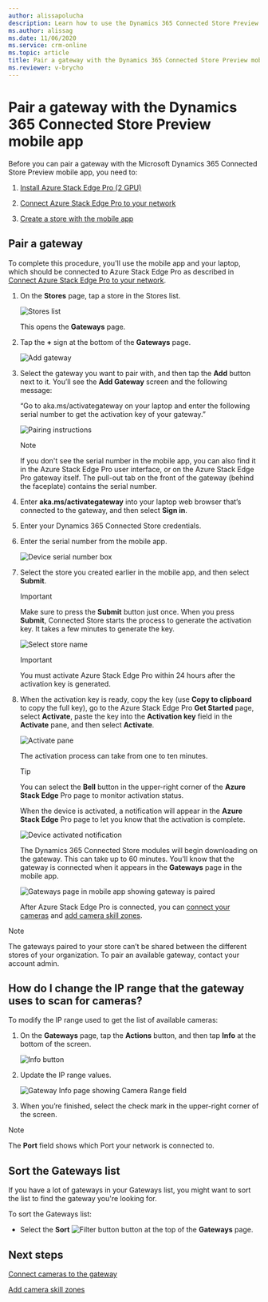 ```yaml
---
author: alissapolucha
description: Learn how to use the Dynamics 365 Connected Store Preview mobile app to pair a gateway so you can connect LP cameras.
ms.author: alissag
ms.date: 11/06/2020
ms.service: crm-online
ms.topic: article
title: Pair a gateway with the Dynamics 365 Connected Store Preview mobile app
ms.reviewer: v-brycho
---
```


# Pair a gateway with the Dynamics 365 Connected Store Preview mobile app

Before you can pair a gateway with the Microsoft Dynamics 365 Connected Store Preview mobile app, you need to:

1. [Install Azure Stack Edge Pro (2 GPU)](ase-install.md)

2. [Connect Azure Stack Edge Pro to your network](ase-connect.md)

3. [Create a store with the mobile app](mobile-app-create-store.md)

## Pair a gateway

To complete this procedure, you'll use the mobile app and your laptop, which should be connected to Azure Stack Edge Pro as described in [Connect Azure Stack Edge Pro to your network](ase-connect.md).

1.	On the **Stores** page, tap a store in the Stores list. 

    ![Stores list](media/stores-list.PNG "Stores list")
    
    This opens the **Gateways** page. 
 
2.	Tap the **+** sign at the bottom of the **Gateways** page.

    ![Add gateway](media/add-gateway.PNG "Add gateway")

3.	Select the gateway you want to pair with, and then tap the **Add** button next to it. You’ll see the **Add Gateway** screen and the following message: 

    “Go to aka.ms/activategateway on your laptop and enter the following serial number to get the activation key of your gateway.”

    ![Pairing instructions](media/pairing-instructions.PNG "Pairing instructions")
    
    > [!NOTE]
    > If you don't see the serial number in the mobile app, you can also find it in the Azure Stack Edge Pro user interface, or on the Azure Stack Edge Pro gateway itself. The pull-out tab on the front of the gateway (behind the faceplate) contains the serial number.

4.	Enter **aka.ms/activategateway** into your laptop web browser that’s connected to the gateway, and then select **Sign in**.

5.	Enter your Dynamics 365 Connected Store credentials.
     
6.	Enter the serial number from the mobile app.
 
    ![Device serial number box](media/security-number.PNG "Device serial number box")
 
7.	Select the store you created earlier in the mobile app, and then select **Submit**.

    > [!IMPORTANT]
    > Make sure to press the **Submit** button just once. When you press **Submit**, Connected Store starts the process to generate the activation key. It takes a few minutes to generate the key. 

    ![Select store name](media/select-store-name.PNG "Select store name")

    > [!IMPORTANT]
    > You must activate Azure Stack Edge Pro within 24 hours after the activation key is generated. 
 
8.	When the activation key is ready, copy the key (use **Copy to clipboard** to copy the full key), go to the Azure Stack Edge Pro **Get Started** page, select **Activate**, paste the key into the **Activation key** field in the **Activate** pane, and then select **Activate**. 

    ![Activate pane](media/ase-activate-pane.PNG "Activate pane")
 
    The activation process can take from one to ten minutes. 
    
    >[!TIP] 
    >You can select the **Bell** button in the upper-right corner of the **Azure Stack Edge** Pro page to monitor activation status. 
    
    When the device is activated, a notification will appear in the **Azure Stack Edge** Pro page to let you know that the activation is complete. 

    ![Device activated notification](media/device-activated.PNG "Device activated notification")
 
    The Dynamics 365 Connected Store modules will begin downloading on the gateway. This can take up to 60 minutes. You'll know that the gateway is connected when it appears in the **Gateways** page in the mobile app. 
    
    ![Gateways page in mobile app showing gateway is paired](media/gateway-paired.PNG "Gateways page in mobile app showing gateway is paired") 
    
    After Azure Stack Edge Pro is connected, you can [connect your cameras](mobile-app-add-cameras.md) and [add camera skill zones](mobile-app-add-camera-skill-zones.md). 
    
> [!NOTE]
> The gateways paired to your store can’t be shared between the different stores of your organization. To pair an available gateway, contact your account admin.

## How do I change the IP range that the gateway uses to scan for cameras?

To modify the IP range used to get the list of available cameras:

1. On the **Gateways** page, tap the **Actions** button, and then tap **Info** at the bottom of the screen.

    ![Info button](media/gateway-info.PNG "Info button")

2. Update the IP range values. 

    ![Gateway Info page showing Camera Range field](media/faq-ip-range.PNG "Gateway Info page showing Camera Range field")
    
3. When you’re finished, select the check mark in the upper-right corner of the screen.

>[!NOTE]
>The **Port** field shows which Port your network is connected to.
  
## Sort the Gateways list

If you have a lot of gateways in your Gateways list, you might want to sort the list to find the gateway you're looking for. 

To sort the Gateways list:

- Select the **Sort** ![Filter button](media/filter-button.PNG "Filter button") button at the top of the **Gateways** page.

## Next steps

[Connect cameras to the gateway](mobile-app-add-cameras.md)

[Add camera skill zones](mobile-app-add-camera-skill-zones.md)
